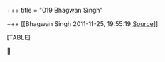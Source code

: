 +++
title = "019 Bhagwan Singh"

+++
[[Bhagwan Singh	2011-11-25, 19:55:19 [Source](https://groups.google.com/g/bvparishat/c/u17g0ktqqns)]]



[TABLE]



